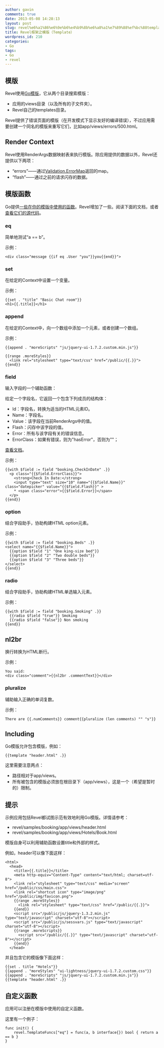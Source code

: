 ```yaml
---
author: gavin
comments: true
date: 2013-05-08 14:28:13
layout: post
slug: revel%e6%a1%86%e6%9e%b6%e4%b9%8b%e6%a8%a1%e7%89%88%ef%bc%88template%ef%bc%89
title: Revel框架之模版（Template）
wordpress_id: 210
categories:
- Go
tags:
- Go
- revel
---
```


## 模版

Revel使用[Go模版](http://www.golang.org/pkg/text/template/)，它从两个目录搜索模版：

  * 应用的views目录（以及所有的子文件夹）。
  * Revel自己的templates目录。

Revel提供了错误页面的模版（在开发模式下显示友好的编译错误），不过应用需要创建一个同名的模版来重写它们，比如app/views/errors/500.html。

## Render Context

Revel使用RenderArgs数据映射表来执行模版。除应用提供的数据以外，Revel还提供以下两项：

  * “errors”——通过[Validation.ErrorMap](http://robfig.github.io/revel/docs/godoc/validation.html#Validation.ErrorMap)返回的map。
  * “flash”——通过之前的请求闪存的数据。

## 模版函数

Go提供[一些在你的模版中使用的函数](http://www.golang.org/pkg/text/template/#Functions)。Revel增加了一些。阅读下面的文档，或者[查看它们的源代码](http://robfig.github.io/revel/docs/godoc/template.html#variables)。

### eq

简单地测试“a == b”。  

示例：  

`<div class="message {{if eq .User "you"}}you{{end}}">`

### set

在给定的Context中设置一个变量。  

示例：
   
    {{set . "title" "Basic Chat room"}}
    <h1>{{.title}}</h1>

### append

在给定的Context中，向一个数组中添加一个元素，或者创建一个数组。  

示例：
   
    {{append . "moreScripts" "js/jquery-ui-1.7.2.custom.min.js"}}
    
    {{range .moreStyles}}
      <link rel="stylesheet" type="text/css" href="/public/{{.}}">
    {{end}}

### field

输入字段的一个辅助函数：  

给定一个字段名，它返回一个包含下列成员的结构体：

  * Id：字段名，转换为适当的HTML元素ID。
  * Name：字段名。
  * Value：该字段在当前RenderArgs中的值。
  * Flash：闪存中该字段的值。
  * Error：所有与该字段有关的错误信息。
  * ErrorClass：如果有错误，则为"hasError"，否则为""；

[查看文档](http://robfig.github.io/revel/docs/godoc/field.html)。  

示例：
   
    {{with $field := field "booking.CheckInDate" .}}
      <p class="{{$field.ErrorClass}}">
        <strong>Check In Date:</strong>
        <input type="text" size="10" name="{{$field.Name}}" class="datepicker" value="{{$field.Flash}}" >
        * <span class="error">{{$field.Error}}</span>
      </p>
    {{end}}

### option

结合字段助手，协助构建HTML option元素。  

示例：
   
    {{with $field := field "booking.Beds" .}}
    <select name="{{$field.Name}}">
      {{option $field "1" "One king-size bed"}}
      {{option $field "2" "Two double beds"}}
      {{option $field "3" "Three beds"}}
    </select>
    {{end}}

### radio

结合字段助手，协助构建HTML单选输入元素。  

示例：
    
    {{with $field := field "booking.Smoking" .}}
      {{radio $field "true"}} Smoking
      {{radio $field "false"}} Non smoking
    {{end}}

## nl2br

换行转换为HTML断行。  

示例：
   
    You said:
    <div class="comment">{{nl2br .commentText}}</div>  
    
### pluralize

辅助输入正确的单词复数。  

示例：  

`There are {{.numComments}} comment{{pluralize (len comments) "" "s"}}`

## Including

Go模版允许包含模版，例如：  

`{{template "header.html" .}}`  

这里需要注意两点：

  * 路径相对于app/views。
  * 所有被包含的模版必须放在根目录下（app/views），这是一个（希望是暂时的）限制。

## 提示

示例应用包括Revel都试图示范有效地利用Go模版。详情请参考：

  * revel/samples/booking/app/views/header.html
  * revel/samples/booking/app/views/Hotels/Book.html

模版自身可以利用辅助函数设置title和外部的样式。  

例如，header可以像下面这样：
    
    <html>
      <head>
        <title>{{.title}}</title>
        <meta http-equiv="Content-Type" content="text/html; charset=utf-8">
        <link rel="stylesheet" type="text/css" media="screen" href="/public/css/main.css">
        <link rel="shortcut icon" type="image/png" href="/public/img/favicon.png">
        {{range .moreStyles}}
          <link rel="stylesheet" type="text/css" href="/public/{{.}}">
        {{end}}
        <script src="/public/js/jquery-1.3.2.min.js" type="text/javascript" charset="utf-8"></script>
        <script src="/public/js/sessvars.js" type="text/javascript" charset="utf-8"></script>
        {{range .moreScripts}}
          <script src="/public/{{.}}" type="text/javascript" charset="utf-8"></script>
        {{end}}
      </head>

并且包含它的模版像下面这样：
    
    {{set . title "Hotels"}}
    {{append . "moreStyles" "ui-lightness/jquery-ui-1.7.2.custom.css"}}
    {{append . "moreScripts" "js/jquery-ui-1.7.2.custom.min.js"}}
    {{template "header.html" .}}

## 自定义函数

应用可以注册在模版中使用的自定义函数。  

这里有一个例子：
    
    func init() {
        revel.TemplateFuncs["eq"] = func(a, b interface{}) bool { return a == b }
    }
